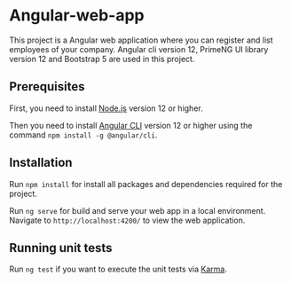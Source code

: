 # Angular-web-app

This project is a Angular web application where you can register and list employees of your company. 
Angular cli version 12, PrimeNG UI library version 12 and Bootstrap 5 are used in this project.

## Prerequisites

First, you need to install [Node.js](https://nodejs.org/) version 12 or higher.

Then you need to install [Angular CLI](https://angular.io/guide/setup-local) version 12 or higher using the command `npm install -g @angular/cli`. 

## Installation

Run `npm install` for install all packages and dependencies required for the project.

Run `ng serve` for build and serve your web app in a local environment. Navigate to `http://localhost:4200/` to view the web application.

## Running unit tests

Run `ng test` if you want to execute the unit tests via [Karma](https://karma-runner.github.io).
